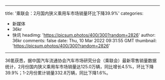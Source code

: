 
---
title: '乘联会：2月国内狭义乘用车市场销量环比下降39.9%'
categories: 
 - 新媒体
 - 36kr
 - 快讯
headimg: 'https://picsum.photos/400/300?random=2826'
author: 36kr
comments: false
date: Thu, 10 Mar 2022 09:31:55 GMT
thumbnail: 'https://picsum.photos/400/300?random=2826'
---

<div>   
36氪获悉，据中国汽车流通协会汽车市场研究分会（乘联会）最新零售销量数据统计，2月份国内狭义乘用车市场销量达125.0万辆，同比增长4.5%，环比下降39.9%；1-2月份累计销量332.8万辆，同比下降1.6%。  
</div>
            